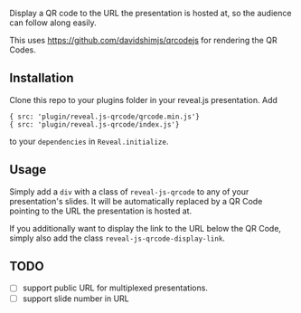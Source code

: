 Display a QR code to the URL the presentation is hosted at, so the audience can follow along easily.

This uses https://github.com/davidshimjs/qrcodejs for rendering the QR Codes.

## Installation

Clone this repo to your plugins folder in your reveal.js presentation.
Add

```
{ src: 'plugin/reveal.js-qrcode/qrcode.min.js'}
{ src: 'plugin/reveal.js-qrcode/index.js'}
 ```
 
 to your `dependencies` in `Reveal.initialize`.

## Usage

Simply add a `div` with a class of `reveal-js-qrcode` to any of your presentation's slides. It will be automatically replaced by a QR Code pointing to the URL the presentation is hosted at.

If you additionally want to display the link to the URL below the QR Code, simply also add the class `reveal-js-qrcode-display-link`.

## TODO

- [ ] support public URL for multiplexed presentations.
- [ ] support slide number in URL
